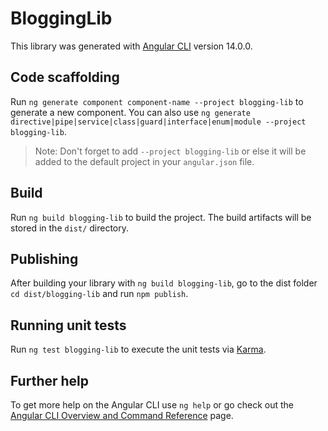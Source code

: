 # BloggingLib

This library was generated with [Angular CLI](https://github.com/angular/angular-cli) version 14.0.0.

## Code scaffolding

Run `ng generate component component-name --project blogging-lib` to generate a new component. You can also use `ng generate directive|pipe|service|class|guard|interface|enum|module --project blogging-lib`.
> Note: Don't forget to add `--project blogging-lib` or else it will be added to the default project in your `angular.json` file. 

## Build

Run `ng build blogging-lib` to build the project. The build artifacts will be stored in the `dist/` directory.

## Publishing

After building your library with `ng build blogging-lib`, go to the dist folder `cd dist/blogging-lib` and run `npm publish`.

## Running unit tests

Run `ng test blogging-lib` to execute the unit tests via [Karma](https://karma-runner.github.io).

## Further help

To get more help on the Angular CLI use `ng help` or go check out the [Angular CLI Overview and Command Reference](https://angular.io/cli) page.
